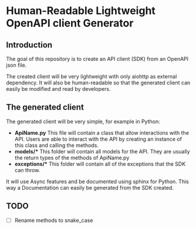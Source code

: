 # Human-Readable Lightweight OpenAPI client Generator

## Introduction

The goal of this repository is to create an API client (SDK) from an OpenAPI json file.

The created client will be very lightweight with only aiohttp as external dependency. It will also
be human-readable so that the generated client can easily be modified and read by developers.

## The generated client

The generated client will be very simple, for example in Python:

- **ApiName.py** This file will contain a class that allow interactions with the API.
                 Users are able to interact with the API by creating an instance of this
                 class and calling the methods.
- **models/\*** This folder will contain all models for the API. They are usually the return
                types of the methods of ApiName.py
- **exceptions/\*** This folder will contain all of the exceptions that the SDK can throw.

It will use Async features and be documented using sphinx for Python. This way a Documentation
can easily be generated from the SDK created.

## TODO

- [ ] Rename methods to snake_case
